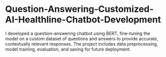 # Question-Answering-Customized-AI-Healthline-Chatbot-Development
I developed a question-answering chatbot using BERT, fine-tuning the model on a custom dataset of questions and answers to provide accurate, contextually relevant responses. The project includes data preprocessing, model training, evaluation, and saving for future deployment.
